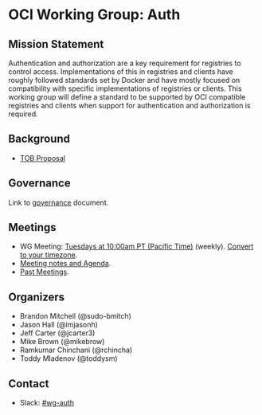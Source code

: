 # OCI Working Group: Auth

## Mission Statement

Authentication and authorization are a key requirement for registries to control access.
Implementations of this in registries and clients have roughly followed standards set by Docker and have mostly focused on compatibility with specific implementations of registries or clients.
This working group will define a standard to be supported by OCI compatible registries and clients when support for authentication and authorization is required.

## Background

- [TOB Proposal](https://github.com/opencontainers/tob/blob/main/proposals/wg-auth.md)

## Governance

Link to [governance](./GOVERNANCE.md) document.

## Meetings

- WG Meeting: [Tuesdays at 10:00am PT (Pacific Time)](https://zoom.us/j/92128676364) (weekly). [Convert to your timezone](https://dateful.com/convert/pt-pacific-time?t=10am).
- [Meeting notes and Agenda](https://hackmd.io/YyhWh7X_RuCod0i0mGxVLg).
- [Past Meetings](https://github.com/opencontainers/wg-auth/tree/main/minutes).

## Organizers

- Brandon Mitchell (@sudo-bmitch)
- Jason Hall (@imjasonh)
- Jeff Carter (@jcarter3)
- Mike Brown (@mikebrow)
- Ramkumar Chinchani (@rchincha)
- Toddy Mladenov (@toddysm)

## Contact

- Slack: [#wg-auth](https://opencontainers.slack.com/messages/wg-auth)
